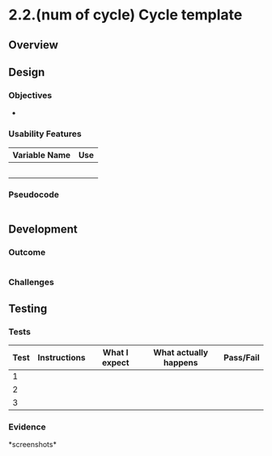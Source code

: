 # 2.2.(num of cycle) Cycle template

## Overview



## Design

### Objectives&#x20;

*

### Usability Features



| Variable Name | Use |
| ------------- | --- |
|               |     |
|               |     |
|               |     |
|               |     |
|               |     |

### Pseudocode

```
```

## Development

### Outcome



```
```



### Challenges



## Testing

### Tests

| Test | Instructions | What I expect | What actually happens | Pass/Fail |
| ---- | ------------ | ------------- | --------------------- | --------- |
| 1    |              |               |                       |           |
| 2    |              |               |                       |           |
| 3    |              |               |                       |           |

### Evidence

\*screenshots\*
